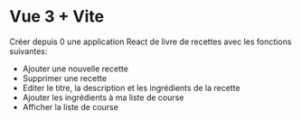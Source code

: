 # Vue 3 + Vite

Créer depuis 0 une application React de livre de recettes avec les fonctions suivantes:

- Ajouter une nouvelle recette
- Supprimer une recette
- Editer le titre, la description et les ingrédients de la recette
- Ajouter les ingrédients à ma liste de course
- Afficher la liste de course
